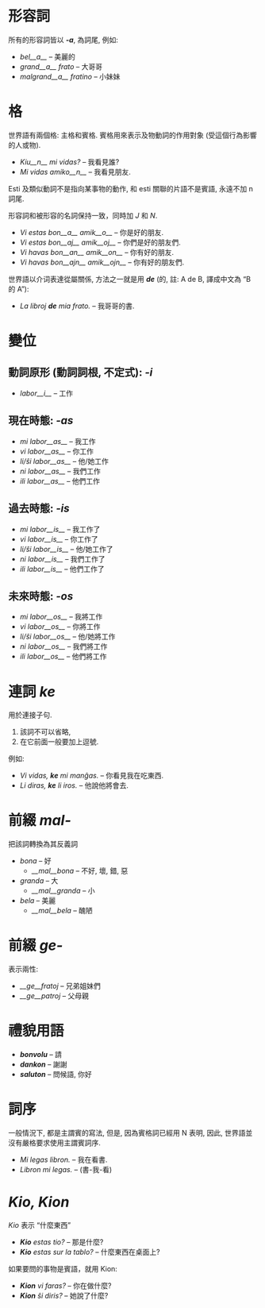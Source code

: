 # 形容詞

所有的形容詞皆以 *__-a__*, 為詞尾, 例如:

- *bel__a__* – 美麗的
- *grand__a__ frato* – 大哥哥
- *malgrand__a__ fratino* – 小妹妹

# 格

世界語有兩個格: 主格和賓格. 賓格用來表示及物動詞的作用對象 (受這個行為影響的人或物).

- *Kiu__n__ mi vidas?* – 我看見誰?
- *Mi vidas amiko__n__* – 我看見朋友.

Esti 及類似動詞不是指向某事物的動作, 和 esti 關聯的片語不是賓語, 永遠不加 n 詞尾.

形容詞和被形容的名詞保持一致，同時加 *J* 和 *N*.

- *Vi estas bon__a__ amik__o__* – 你是好的朋友.
- *Vi estas bon__aj__ amik__oj__* – 你們是好的朋友們.
- *Vi havas bon__an__ amik__on__* – 你有好的朋友.
- *Vi havas bon__ajn__ amik__ojn__* – 你有好的朋友們.


世界語以介词表達從屬關係, 方法之一就是用 *__de__* (的, 註: A de B, 譯成中文為 “B 的 A”):

- *La libroj __de__ mia frato.* – 我哥哥的書.

# 變位 

## 動詞原形 (動詞詞根, 不定式): *-i*
  
- *labor__i__*          – 工作

## 現在時態: *-as*

- *mi labor__as__*      – 我工作
- *vi labor__as__*      – 你工作
- *li/ŝi labor__as__*   – 他/她工作
- *ni labor__as__*      – 我們工作
- *ili labor__as__*     – 他們工作

## 過去時態: *-is*

- *mi labor__is__*      – 我工作了
- *vi labor__is__*      – 你工作了
- *li/ŝi labor__is__*   – 他/她工作了
- *ni labor__is__*      – 我們工作了
- *ili labor__is__*     – 他們工作了

## 未來時態: *-os*

- *mi labor__os__*      – 我將工作
- *vi labor__os__*      – 你將工作
- *li/ŝi labor__os__*   – 他/她將工作
- *ni labor__os__*      – 我們將工作
- *ili labor__os__*     – 他們將工作

# 連詞 *ke*

用於連接子句. 

1. 該詞不可以省略,
2. 在它前面一般要加上逗號.

例如:

- *Vi vidas, __ke__ mi manĝas.* – 你看見我在吃東西.
- *Li diras, __ke__ li iros.* – 他說他將會去.

# 前綴 *mal-*

把該詞轉換為其反義詞

- *bona* – 好
  - *__mal__bona* – 不好, 壞, 錯, 惡
- *granda* – 大
  - *__mal__granda* – 小
- *bela* – 美麗
  - *__mal__bela* – 醜陋

# 前綴 *ge-*

表示兩性:

- *__ge__fratoj* – 兄弟姐妹們
- *__ge__patroj* – 父母親

# 禮貌用語

- *__bonvolu__* – 請
- *__dankon__* – 謝謝
- *__saluton__* – 問候語, 你好

# 詞序

 一般情況下, 都是主謂賓的寫法, 但是, 因為賓格詞已經用 N 表明, 因此, 世界語並沒有嚴格要求使用主謂賓詞序.

- *Mi legas libron.* – 我在看書.
- *Libron mi legas.* – (書-我-看)

# *Kio, Kion*

*Kio* 表示 “什麼東西”

- *__Kio__ estas tio?* – 那是什麼?
- *__Kio__ estas sur la tablo?* – 什麼東西在桌面上?

 如果要問的事物是賓語，就用 Kion:

- *__Kion__ vi faras?* – 你在做什麼?
- *__Kion__ ŝi diris?* – 她說了什麼?

